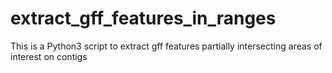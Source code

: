 # extract_gff_features_in_ranges
This is a Python3 script to extract gff features partially intersecting areas of interest on contigs

